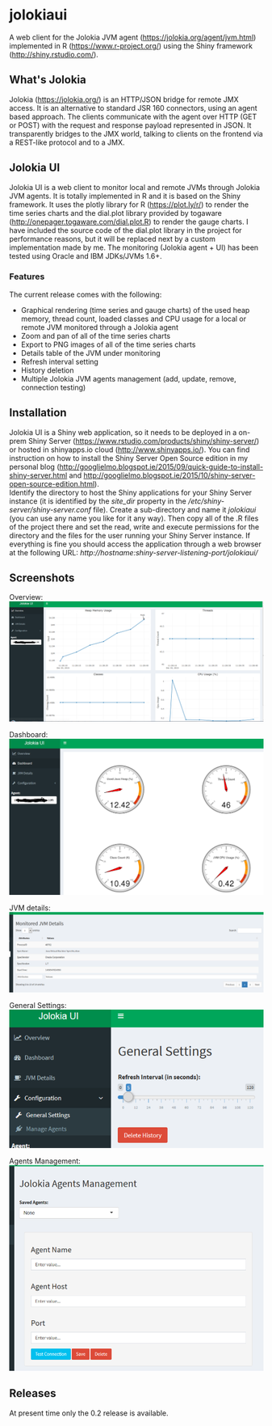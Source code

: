 # jolokiaui  
  
A web client for the Jolokia JVM agent (https://jolokia.org/agent/jvm.html) implemented in R (https://www.r-project.org/) using the Shiny framework (http://shiny.rstudio.com/).  
  
## What's Jolokia  
Jolokia (https://jolokia.org/) is an HTTP/JSON bridge for remote JMX access. It is an alternative to standard JSR 160 connectors, using an agent based approach. The clients communicate with the agent over HTTP (GET or POST) with the request and response payload represented in JSON. It transparently bridges to the JMX world, talking to clients on the frontend via a REST-like protocol and to a JMX.   
  
## Jolokia UI  
Jolokia UI is a web client to monitor local and remote JVMs through Jolokia JVM agents. It is totally implemented in R and it is based on the Shiny framework. It uses the plotly library for R (https://plot.ly/r/) to render the time series charts and the dial.plot library provided by togaware (http://onepager.togaware.com/dial.plot.R) to render the gauge charts. I have included the source code of the dial.plot library in the project for performance reasons, but it will be replaced next by a custom implementation made by me. The monitoring (Jolokia agent + UI) has been tested using Oracle and IBM JDKs/JVMs 1.6+.
  
### Features  
The current release comes with the following:  
* Graphical rendering (time series and gauge charts) of the used heap memory, thread count, loaded classes and CPU usage for a local or remote JVM monitored through a Jolokia agent  
* Zoom and pan of all of the time series charts  
* Export to PNG images of all of the time series charts   
* Details table of the JVM under monitoring  
* Refresh interval setting  
* History deletion  
* Multiple Jolokia JVM agents management (add, update, remove, connection testing)
  
## Installation  
Jolokia UI is a Shiny web application, so it needs to be deployed in a on-prem Shiny Server (https://www.rstudio.com/products/shiny/shiny-server/) or hosted in shinyapps.io cloud (http://www.shinyapps.io/). You can find instruction on how to install the Shiny Server Open Source edition in my personal blog (http://googlielmo.blogspot.ie/2015/09/quick-guide-to-install-shiny-server.html and http://googlielmo.blogspot.ie/2015/10/shiny-server-open-source-edition.html).  
Identify the directory to host the Shiny applications for your Shiny Server instance (it is identified by the *site_dir* property in the */etc/shiny-server/shiny-server.conf* file). Create a sub-directory and name it *jolokiaui* (you can use any name you like for it any way).  Then copy all of the .R files of the project there and set the read, write and execute permissions for the directory and the files for the user running your Shiny Server instance. If everything is fine you should access the application through a web browser at the following URL: *http://hostname:shiny-server-listening-port/jolokiaui/*  

## Screenshots  
Overview:  
![](screenshots/Overview.PNG)  
  
Dashboard:  
![](screenshots/Dashboard.PNG)  
  
JVM details:  
![](screenshots/JVMDetails.PNG)  
  
General Settings:  
![](screenshots/GeneralSettings.PNG)  
  
Agents Management:  
![](screenshots/AgentsManagement.PNG)  
  
## Releases  
At present time only the 0.2 release is available.    

